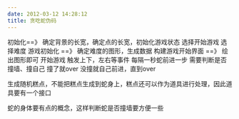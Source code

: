 ```yaml
---
date: 2012-03-12 14:28:12
title: 贪吃蛇伪码
---
```



初始化==》  确定背景的长宽，确定点的长宽，初始化游戏状态
选择开始游戏
选择难度
游戏初始化  ==》 确定难度的图形，生成数据
构建游戏开始界面 ==》 绘出图形即可
开始游戏
触发上下，左右等事件
每隔一秒蛇前进一步
需要判断是否撞墙、撞自己
撞了就over
没撞就自己前进，直到over

生成随机糕点，不能把糕点生成到蛇身上，糕点还可以作为道具进行处理，因此道具要有一个接口

蛇的身体要有点的概念，这样判断蛇是否撞墙要方便一些
